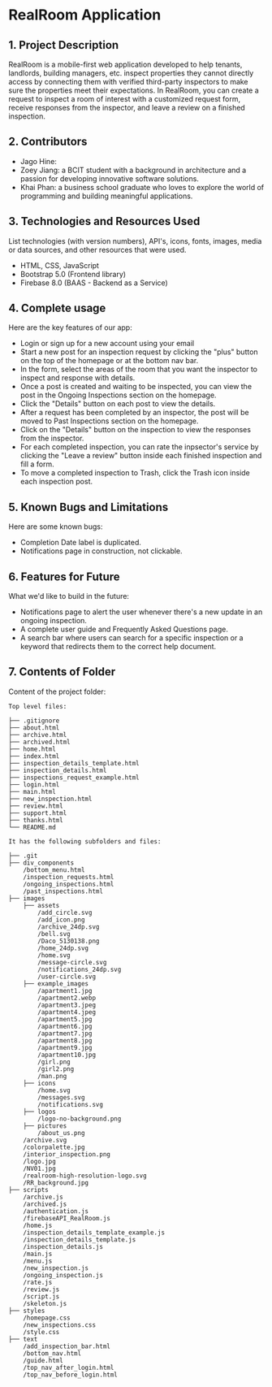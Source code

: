 # RealRoom Application

## 1. Project Description

RealRoom is a mobile-first web application developed to help tenants, landlords, building managers, etc. inspect properties they cannot directly access by connecting them with verified third-party inspectors to make sure the properties meet their expectations. In RealRoom, you can create a request to inspect a room of interest with a customized request form, receive responses from the inspector, and leave a review on a finished inspection.

## 2. Contributors

- Jago  Hine: 
- Zoey Jiang: a BCIT student with a background in architecture and a passion for developing innovative software solutions.
- Khai Phan: a business school graduate who loves to explore the world of programming and building meaningful applications.

## 3. Technologies and Resources Used

List technologies (with version numbers), API's, icons, fonts, images, media or data sources, and other resources that were used.

- HTML, CSS, JavaScript
- Bootstrap 5.0 (Frontend library)
- Firebase 8.0 (BAAS - Backend as a Service)

## 4. Complete usage

Here are the key features of our app:

- Login or sign up for a new account using your email
- Start a new post for an inspection request by clicking the "plus" button on the top of the homepage or at the bottom nav bar.
- In the form, select the areas of the room that you want the inspector to inspect and response with details.
- Once a post is created and waiting to be inspected, you can view the post in the Ongoing Inspections section on the homepage.
- Click the "Details" button on each post to view the details.
- After a request has been completed by an inspector, the post will be moved to Past Inspections section on the homepage.
- Click on the "Details" button on the inspection to view the responses from the inspector.
- For each completed inspection, you can rate the inpsector's service by clicking the "Leave a review" button inside each finished inspection and fill a form.
- To move a completed inspection to Trash, click the Trash icon inside each inspection post.

## 5. Known Bugs and Limitations

Here are some known bugs:

- Completion Date label is duplicated.
- Notifications page in construction, not clickable.

## 6. Features for Future

What we'd like to build in the future:

- Notifications page to alert the user whenever there's a new update in an ongoing inspection.
- A complete user guide and Frequently Asked Questions page.
- A search bar where users can search for a specific inspection or a keyword that redirects them to the correct help document.

## 7. Contents of Folder

Content of the project folder:

```
Top level files:

├── .gitignore
├── about.html
├── archive.html
├── archived.html
├── home.html
├── index.html
├── inspection_details_template.html
├── inspection_details.html
├── inspections_request_example.html              
├── login.html
├── main.html
├── new_inspection.html
├── review.html
├── support.html
├── thanks.html              
└── README.md

It has the following subfolders and files:

├── .git  
├── div_components
    /bottom_menu.html
    /inspection_requests.html
    /ongoing_inspections.html
    /past_inspections.html            
├── images    
    ├── assets
        /add_circle.svg
        /add_icon.png
        /archive_24dp.svg
        /bell.svg
        /Daco_5130138.png
        /home_24dp.svg
        /home.svg
        /message-circle.svg
        /notifications_24dp.svg
        /user-circle.svg             
    ├── example_images
        /apartment1.jpg  
        /apartment2.webp
        /apartment3.jpeg
        /apartment4.jpeg
        /apartment5.jpg
        /apartment6.jpg
        /apartment7.jpg
        /apartment8.jpg
        /apartment9.jpg
        /apartment10.jpg
        /girl.png
        /girl2.png
        /man.png
    ├── icons
        /home.svg
        /messages.svg
        /notifications.svg
    ├── logos
        /logo-no-background.png
    ├── pictures
        /about_us.png
    /archive.svg
    /colorpalette.jpg
    /interior_inspection.png
    /logo.jpg
    /NV01.jpg
    /realroom-high-resolution-logo.svg
    /RR_background.jpg    
├── scripts                  
    /archive.js
    /archived.js
    /authentication.js
    /firebaseAPI_RealRoom.js
    /home.js
    /inspection_details_template_example.js    
    /inspection_details_template.js     
    /inspection_details.js   
    /main.js
    /menu.js
    /new_inspection.js
    /ongoing_inspection.js
    /rate.js
    /review.js
    /script.js
    /skeleton.js     
├── styles                   
    /homepage.css
    /new_inspections.css
    /style.css
├── text
    /add_inspection_bar.html
    /bottom_nav.html
    /guide.html
    /top_nav_after_login.html
    /top_nav_before_login.html          

```
